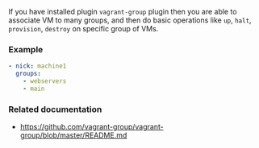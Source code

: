 If you have installed plugin `vagrant-group` plugin then you
are able to associate VM to many groups, and then do basic
operations like `up`, `halt`, `provision`, `destroy` on specific group of VMs.

### Example
```yaml
- nick: machine1
  groups:
    - webservers
    - main
```

### Related documentation
* https://github.com/vagrant-group/vagrant-group/blob/master/README.md
